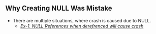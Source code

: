 ## Why Creating NULL Was Mistake
- There are multiple situations, where crash is caused due to NULL.
  - _[Ex-1. NULL References when derefrenced will cause crash](Ex-1)_
